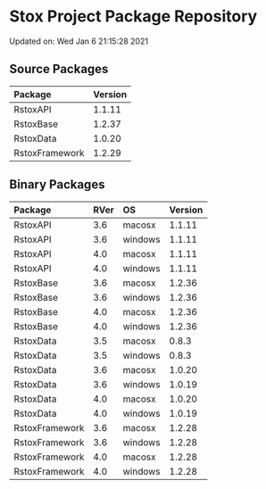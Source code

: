 # Stox Project Package Repository


Updated on: Wed Jan  6 21:15:28 2021
## Source Packages

|Package        |Version |
|:--------------|:-------|
|RstoxAPI       |1.1.11  |
|RstoxBase      |1.2.37  |
|RstoxData      |1.0.20  |
|RstoxFramework |1.2.29  |

## Binary Packages

|Package        |RVer |OS      |Version |
|:--------------|:----|:-------|:-------|
|RstoxAPI       |3.6  |macosx  |1.1.11  |
|RstoxAPI       |3.6  |windows |1.1.11  |
|RstoxAPI       |4.0  |macosx  |1.1.11  |
|RstoxAPI       |4.0  |windows |1.1.11  |
|RstoxBase      |3.6  |macosx  |1.2.36  |
|RstoxBase      |3.6  |windows |1.2.36  |
|RstoxBase      |4.0  |macosx  |1.2.36  |
|RstoxBase      |4.0  |windows |1.2.36  |
|RstoxData      |3.5  |macosx  |0.8.3   |
|RstoxData      |3.5  |windows |0.8.3   |
|RstoxData      |3.6  |macosx  |1.0.20  |
|RstoxData      |3.6  |windows |1.0.19  |
|RstoxData      |4.0  |macosx  |1.0.20  |
|RstoxData      |4.0  |windows |1.0.19  |
|RstoxFramework |3.6  |macosx  |1.2.28  |
|RstoxFramework |3.6  |windows |1.2.28  |
|RstoxFramework |4.0  |macosx  |1.2.28  |
|RstoxFramework |4.0  |windows |1.2.28  |
